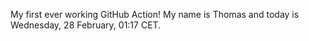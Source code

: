 My first ever working GitHub Action!
My name is Thomas and today is Wednesday, 28 February, 01:17 CET. 
